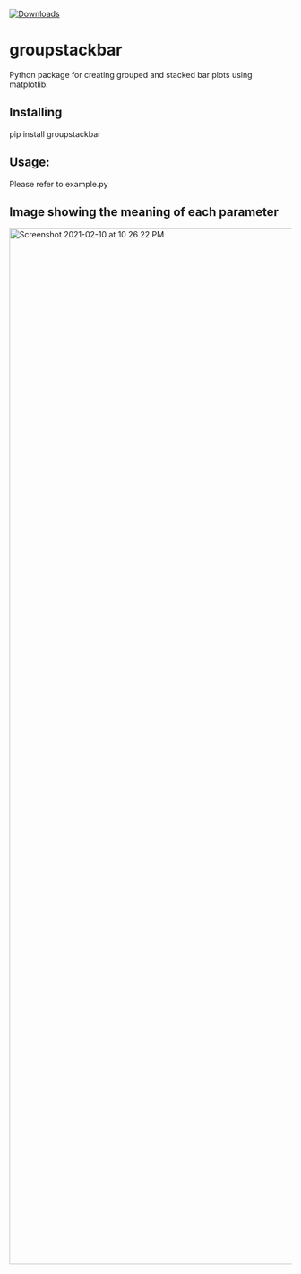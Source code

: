 [![Downloads](https://static.pepy.tech/personalized-badge/groupstackbar?period=total&units=international_system&left_color=black&right_color=yellowgreen&left_text=Downloads)](https://pepy.tech/project/groupstackbar)
# groupstackbar
Python package for creating grouped and stacked bar plots using matplotlib.

## Installing
pip install groupstackbar

## Usage:
Please refer to example.py

## Image showing the meaning of each parameter
<img width="1850" alt="Screenshot 2021-02-10 at 10 26 22 PM" src="https://user-images.githubusercontent.com/9101260/107526035-64109c80-6bf2-11eb-86e4-500ecfe80160.png">
